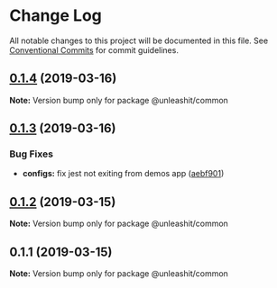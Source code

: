 # Change Log

All notable changes to this project will be documented in this file.
See [Conventional Commits](https://conventionalcommits.org) for commit guidelines.

## [0.1.4](https://github.com/unleashit/npm-library/compare/@unleashit/common@0.1.3...@unleashit/common@0.1.4) (2019-03-16)

**Note:** Version bump only for package @unleashit/common





## [0.1.3](https://github.com/unleashit/npm-library/compare/@unleashit/common@0.1.1...@unleashit/common@0.1.3) (2019-03-16)


### Bug Fixes

* **configs:** fix jest not exiting from demos app ([aebf901](https://github.com/unleashit/npm-library/commit/aebf901))





## [0.1.2](https://github.com/unleashit/npm-library/compare/@unleashit/common@0.1.1...@unleashit/common@0.1.2) (2019-03-15)

**Note:** Version bump only for package @unleashit/common





## 0.1.1 (2019-03-15)

**Note:** Version bump only for package @unleashit/common
